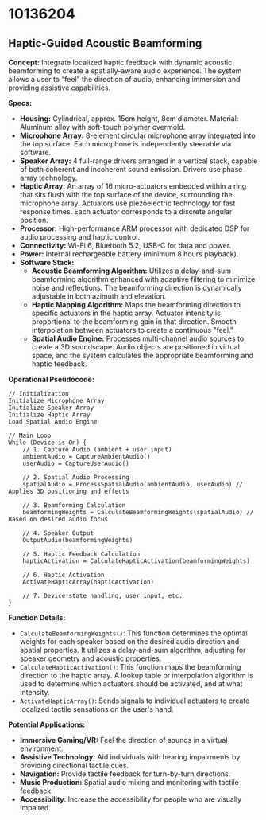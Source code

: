 # 10136204

## Haptic-Guided Acoustic Beamforming

**Concept:** Integrate localized haptic feedback with dynamic acoustic beamforming to create a spatially-aware audio experience. The system allows a user to “feel” the direction of audio, enhancing immersion and providing assistive capabilities.

**Specs:**

*   **Housing:** Cylindrical, approx. 15cm height, 8cm diameter. Material: Aluminum alloy with soft-touch polymer overmold.
*   **Microphone Array:** 8-element circular microphone array integrated into the top surface. Each microphone is independently steerable via software.
*   **Speaker Array:** 4 full-range drivers arranged in a vertical stack, capable of both coherent and incoherent sound emission. Drivers use phase array technology.
*   **Haptic Array:** An array of 16 micro-actuators embedded within a ring that sits flush with the top surface of the device, surrounding the microphone array. Actuators use piezoelectric technology for fast response times. Each actuator corresponds to a discrete angular position.
*   **Processor:** High-performance ARM processor with dedicated DSP for audio processing and haptic control.
*   **Connectivity:** Wi-Fi 6, Bluetooth 5.2, USB-C for data and power.
*   **Power:** Internal rechargeable battery (minimum 8 hours playback).
*   **Software Stack:**
    *   **Acoustic Beamforming Algorithm:**  Utilizes a delay-and-sum beamforming algorithm enhanced with adaptive filtering to minimize noise and reflections. The beamforming direction is dynamically adjustable in both azimuth and elevation.
    *   **Haptic Mapping Algorithm:** Maps the beamforming direction to specific actuators in the haptic array.  Actuator intensity is proportional to the beamforming gain in that direction.  Smooth interpolation between actuators to create a continuous "feel."
    *   **Spatial Audio Engine:**  Processes multi-channel audio sources to create a 3D soundscape.  Audio objects are positioned in virtual space, and the system calculates the appropriate beamforming and haptic feedback.

**Operational Pseudocode:**

```
// Initialization
Initialize Microphone Array
Initialize Speaker Array
Initialize Haptic Array
Load Spatial Audio Engine

// Main Loop
While (Device is On) {
    // 1. Capture Audio (ambient + user input)
    ambientAudio = CaptureAmbientAudio()
    userAudio = CaptureUserAudio()

    // 2. Spatial Audio Processing
    spatialAudio = ProcessSpatialAudio(ambientAudio, userAudio) // Applies 3D positioning and effects

    // 3. Beamforming Calculation
    beamformingWeights = CalculateBeamformingWeights(spatialAudio) // Based on desired audio focus

    // 4. Speaker Output
    OutputAudio(beamformingWeights)

    // 5. Haptic Feedback Calculation
    hapticActivation = CalculateHapticActivation(beamformingWeights)

    // 6. Haptic Activation
    ActivateHapticArray(hapticActivation)

    // 7. Device state handling, user input, etc.
}
```

**Function Details:**

*   `CalculateBeamformingWeights()`: This function determines the optimal weights for each speaker based on the desired audio direction and spatial properties.  It utilizes a delay-and-sum algorithm, adjusting for speaker geometry and acoustic properties.
*   `CalculateHapticActivation()`: This function maps the beamforming direction to the haptic array.  A lookup table or interpolation algorithm is used to determine which actuators should be activated, and at what intensity.
*    `ActivateHapticArray()`: Sends signals to individual actuators to create localized tactile sensations on the user's hand.

**Potential Applications:**

*   **Immersive Gaming/VR:**  Feel the direction of sounds in a virtual environment.
*   **Assistive Technology:**  Aid individuals with hearing impairments by providing directional tactile cues.
*   **Navigation:**  Provide tactile feedback for turn-by-turn directions.
*   **Music Production:**  Spatial audio mixing and monitoring with tactile feedback.
*   **Accessibility**: Increase the accessibility for people who are visually impaired.